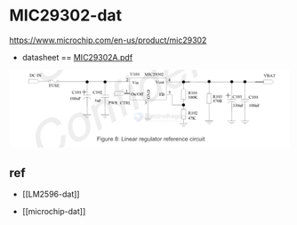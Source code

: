 
# MIC29302-dat

https://www.microchip.com/en-us/product/mic29302

- datasheet == [MIC29302A.pdf](https://ww1.microchip.com/downloads/en/DeviceDoc/MIC29302A.pdf)


![](2025-06-30-14-53-25.png)

## ref 

- [[LM2596-dat]]

- [[microchip-dat]]